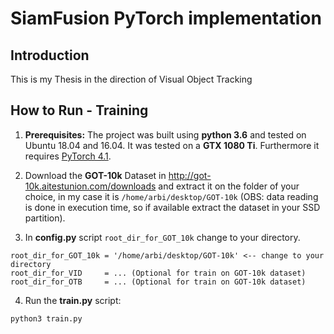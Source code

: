 # SiamFusion PyTorch implementation
## Introduction
This is my Thesis in the direction of Visual Object Tracking

## How to Run - Training
1. **Prerequisites:** The project was built using **python 3.6** and tested on Ubuntu 18.04 and 16.04. It was tested on a **GTX 1080 Ti**. Furthermore it requires [PyTorch 4.1](https://pytorch.org/).

2. Download the **GOT-10k** Dataset in http://got-10k.aitestunion.com/downloads and extract it on the folder of your choice, in my case it is `/home/arbi/desktop/GOT-10k` (OBS: data reading is done in execution time, so if available extract the dataset in your SSD partition).

3. In **config.py** script `root_dir_for_GOT_10k` change to your directory. 
```
root_dir_for_GOT_10k = '/home/arbi/desktop/GOT-10k' <-- change to your directory 
root_dir_for_VID     = ... (Optional for train on GOT-10k dataset)
root_dir_for_OTB     = ... (Optional for train on GOT-10k dataset) 
```

4. Run the **train.py** script:

```
python3 train.py
```
